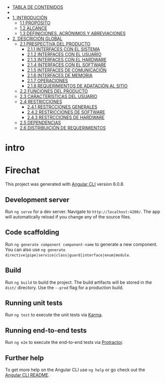 

<!--ts-->
   * [TABLA DE CONTENIDOS](#table-of-contents)
   * [ ](#installation)
   * [1. INTRODUCIÓN](#intro)
      * [1.1 PROPÓSITO](#intro1)
      * [1.2 ALCANCE](#intro2)
      * [1.3 DEFINICIONES, ACRÓNIMOS Y ABREVIACIONES](#intro3)
   * [2. DESCRICIÓN GLOBAL](#usage)
      * [2.1 PRESPECTIVA DEL PRODUCTO](#stdin)
        * [2.1.1 INTERFACES CON EL SISTEMA ](#local-files1)
        * [2.1.2 INTERFACES CON EL USUARIO ](#local-files2)
        * [2.1.3 INTERFACES CON EL HARDWARE ](#local-files3)
        * [2.1.4 INTERFACES CON EL SOFTWARE](#local-files4)
        * [2.1.5 INTERFACES DE COMUNICACIÓN](#local-files5)
        * [2.1.6 INTERFACES DE MEMORIA](#local-files6)
        * [2.1.7 OPERACIONES](#local-files7)
        * [2.1.8 REQUERIMIENTOS DE ADATACIÓN AL SITIO](#local-files8)
      * [2.2 FUNCIONES DEL PRODUCTO](#stdin2)
      * [2.3 CARACTERÍSTICAS DEL USUARIO](#stdin3)
      * [2.4 RESTRICCIONES](#stdin4)
        * [2.4.1 RESTRCCIONES GENERALES ](#local-files9)
        * [2.4.2 RESTRICCIONES DE SOFTWARE ](#local-files10)
        * [2.4.3 RESTRCCIONES DE HARDWARE ](#local-files11)
      * [2.5 DEPENDENCIAS](#stdin5)
      * [2.6 DISTRIBUICIÓN DE REQUERIMIENTOS](#stdin6)
    
<!--te-->

intro
============

# Firechat

This project was generated with [Angular CLI](https://github.com/angular/angular-cli) version 6.0.8.

## Development server

Run `ng serve` for a dev server. Navigate to `http://localhost:4200/`. The app will automatically reload if you change any of the source files.

## Code scaffolding

Run `ng generate component component-name` to generate a new component. You can also use `ng generate directive|pipe|service|class|guard|interface|enum|module`.

## Build

Run `ng build` to build the project. The build artifacts will be stored in the `dist/` directory. Use the `--prod` flag for a production build.

## Running unit tests

Run `ng test` to execute the unit tests via [Karma](https://karma-runner.github.io).

## Running end-to-end tests

Run `ng e2e` to execute the end-to-end tests via [Protractor](http://www.protractortest.org/).

## Further help

To get more help on the Angular CLI use `ng help` or go check out the [Angular CLI README](https://github.com/angular/angular-cli/blob/master/README.md).

